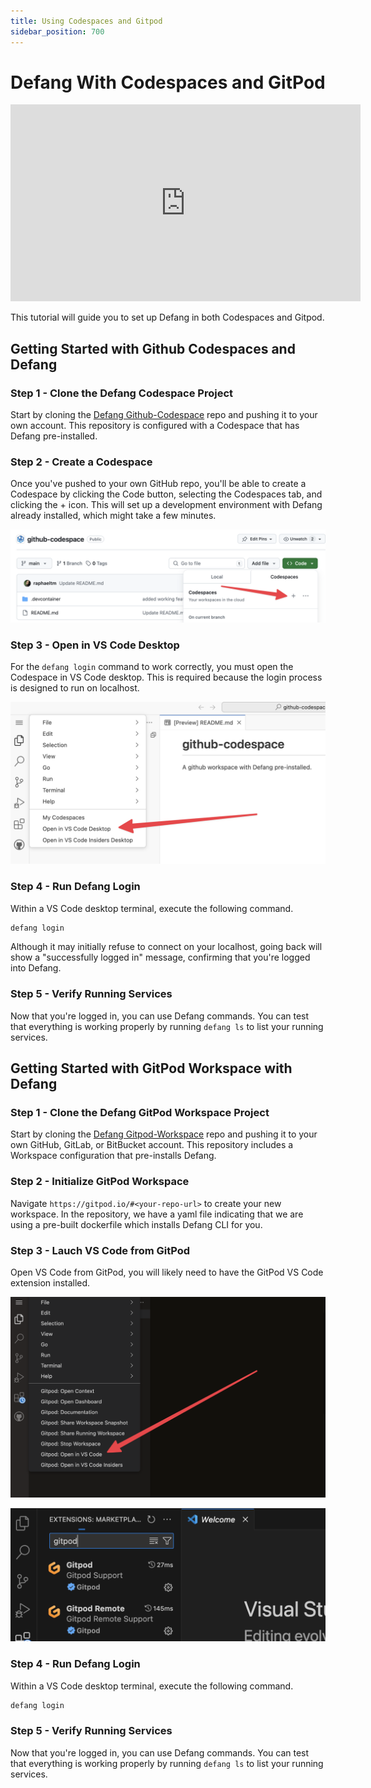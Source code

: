 ```yaml
---
title: Using Codespaces and Gitpod
sidebar_position: 700
---
```


# Defang With Codespaces and GitPod

<iframe width="560" height="315" src="https://www.youtube.com/embed/71pmCfLdxTg?si=Q9YIESYEUNTBFBIy" title="YouTube video player" frameborder="0" allow="accelerometer; autoplay; clipboard-write; encrypted-media; gyroscope; picture-in-picture; web-share" referrerpolicy="strict-origin-when-cross-origin" allowfullscreen></iframe>

This tutorial will guide you to set up Defang in both Codespaces and Gitpod.

## Getting Started with Github Codespaces and Defang

### Step 1 - Clone the Defang Codespace Project
Start by cloning the [Defang Github-Codespace](https://github.com/DefangLabs/github-codespace) repo and pushing it to your own account. This repository is configured with a Codespace that has Defang pre-installed.


### Step 2 - Create a Codespace
Once you've pushed to your own GitHub repo, you'll be able to create a Codespace by clicking the Code button, selecting the Codespaces tab, and clicking the + icon. This will set up a development environment with Defang already installed, which might take a few minutes.

![Create Codespace button screenshot](/img/codespace-tutorial/new-codespace.png)


### Step 3 - Open in VS Code Desktop
For the `defang login` command to work correctly, you must open the Codespace in VS Code desktop. This is required because the login process is designed to run on localhost.


![Open in vs code desktop button screenshot](/img/codespace-tutorial/desktop.png)


### Step 4 - Run Defang Login
Within a VS Code desktop terminal, execute the following command.
```bash
defang login
```
Although it may initially refuse to connect on your localhost, going back will show a "successfully logged in" message, confirming that you're logged into Defang.


### Step 5 - Verify Running Services
Now that you're logged in, you can use Defang commands. You can test that everything is working properly by running `defang ls` to list your running services.


## Getting Started with GitPod Workspace with Defang

### Step 1 - Clone the Defang GitPod Workspace Project
Start by cloning the [Defang Gitpod-Workspace](https://github.com/DefangLabs/gitpod-workspace) repo and pushing it to your own GitHub, GitLab, or BitBucket account. This repository includes a Workspace configuration that pre-installs Defang.


### Step 2 - Initialize GitPod Workspace
Navigate `https://gitpod.io/#<your-repo-url>` to create your new workspace.
In the repository, we have a yaml file indicating that we are using a pre-built dockerfile which installs Defang CLI for you.


### Step 3 - Lauch VS Code from GitPod
Open VS Code from GitPod, you will likely need to have the GitPod VS Code extension installed.

![Open in vs code desktop button screenshot](/img/codespace-tutorial/gitpod-desktop.png)

![Screenshot of GitPod extension](/img/codespace-tutorial/gitpod-ext.png)


### Step 4 - Run Defang Login
Within a VS Code desktop terminal, execute the following command.

```bash
defang login
```


### Step 5 - Verify Running Services
Now that you're logged in, you can use Defang commands. You can test that everything is working properly by running `defang ls` to list your running services.